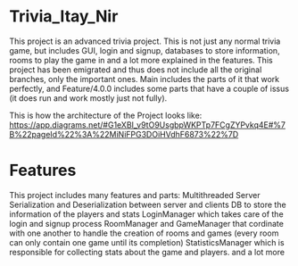# Trivia_Itay_Nir
This project is an advanced trivia project.
This is not just any normal trivia game, but includes GUI, login and signup, databases to store information, rooms to play the game in and a lot more explained in the features.
This project has been emigrated and thus does not include all the original branches, only the important ones.
Main includes the parts of it that work perfectly, and Feature/4.0.0 includes some parts that have a couple of issus (it does run and work mostly just not fully).

This is how the architecture of the Project looks like: https://app.diagrams.net/#G1eXBI_v9tO9UsgbpWKPTp7FCgZYPvkq4E#%7B%22pageId%22%3A%22MiNiFPG3DOiHVdhF6873%22%7D


# Features
This project includes many features and parts:
Multithreaded Server
Serialization and Deserialization between server and clients
DB to store the information of the players and stats
LoginManager which takes care of the login and signup process
RoomManager and GameManager that cordinate with one another to handle the creation of rooms and games (every room can only contain one game until its completion)
StatisticsManager which is responsible for collecting stats about the game and players.
and a lot more
